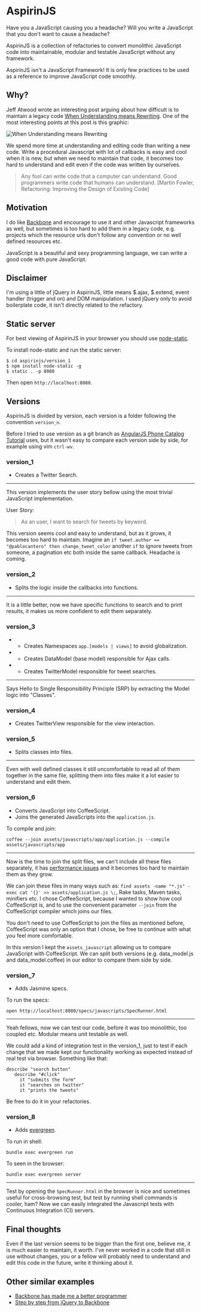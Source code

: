 # AspirinJS

Have you a JavaScript causing you a headache? Will you write a JavaScript that you don't want to cause a headache? 

AspirinJS is a collection of refactories to convert monolithic JavaScript code into maintainable, modular and testable JavaScript without any framework.

AspirinJS isn't a JavaScript Framework! It is only few practices to be used as a reference to improve JavaScript code smoothly.

## Why?

Jeff Atwood wrote an interesting post arguing about how difficult is to maintain a legacy code [When Understanding means Rewriting](http://www.codinghorror.com/blog/2006/09/when-understanding-means-rewriting.html). One of the most interesting points at this post is this graphic:

![When Understanding means Rewriting](http://codinghorror.typepad.com/.a/6a0120a85dcdae970b0120a86d7477970b-pi)

We spend more time at understanding and editing code than writing a new code. Write a procedural Javascript with lot of callbacks is easy and cool when it is new, but when we need to maintain that code, it becomes too hard to understand and edit even if the code was written by ourselves.

> Any fool can write code that a computer can understand. Good programmers write code that humans can understand. [Martin Fowler, Refactoring: Improving the Design of Existing Code]

## Motivation

I do like [Backbone](http://backbonejs.org) and encourage to use it and other Javascript frameworks as well, but sometimes is too hard to add them in a legacy code, e.g. projects which the resource urls don't follow any convention or no well defined resources etc.

JavaScript is a beautiful and sexy programming language, we can write a good code with pure JavaScript.

## Disclaimer

I'm using a little of jQuery in AspirinJS, little means $.ajax, $.extend, event handler (trigger and on) and DOM manipulation. I used jQuery only to avoid boilerplate code, it isn't directly related to the refactory.

## Static server

For best viewing of AspirinJS in your browser you should use [node-static](https://github.com/cloudhead/node-static).

To install node-static and run the static server:
```shell
$ cd aspirinjs/version_1
$ npm install node-static -g
$ static . -p 8080
```

Then open `http://localhost:8080`.

## Versions

AspirinJS is divided by version, each version is a folder following the convention `version_n`.

Before I tried to use version as a git branch as [AngularJS Phone Catalog Tutorial](https://github.com/angular/angular-phonecat) uses, but it wasn't easy to compare each version side by side, for example using vim `ctrl-wv`.

### version_1

* Creates a Twitter Search.

---
This version implements the user story bellow using the most trivial JavaScript implementation.

User Story:
> As an user, I want to search for tweets by keyword.

This version seems cool and easy to understand, but as it grows, it becomes too hard to maintain. Imagine an `if tweet.author == "@pablocantero" then change_tweet_color` another `if` to ignore tweets from someone, a pagination etc both inside the same callback. Headache is coming.

### version_2

* Splits the logic inside the callbacks into functions.

--- 
It is a little better, now we have specific functions to search and to print results, it makes us more confident to edit them separately.

### version_3

* * Creates Namespaces `app.[models | views]` to avoid globalization.
* * Creates DataModel (base model) responsible for Ajax calls.
* * Creates TwitterModel responsible for tweet searches.

--- 
Says Hello to Single Responsibility Principle (SRP) by extracting the Model logic into "Classes".

### version_4

* Creates TwitterView responsible for the view interaction.

### version_5

* Splits classes into files. 

---
Even with well defined classes it still uncomfortable to read all of them together in the same file, splitting them into files make it a lot easier to understand and edit them.

### version_6

* Converts JavaScript into CoffeeScript.
* Joins the generated JavaScripts into the `application.js`.

To compile and join:
```shell
coffee --join assets/javascripts/app/application.js --compile assets/javascripts/app
```

---
Now is the time to join the split files, we can't include all these files separately, it has [performance issues](http://www.stevesouders.com/blog/2008/03/20/roundup-on-parallel-connections/) and it becomes too hard to maintain them as they grow.

We can join these files in many ways such as: `find assets -name "*.js" -exec cat '{}' >> assets/application.js \;`, Rake tasks, Maven tasks, minifiers etc. I chose CoffeeScript, because I wanted to show how cool CoffeeScript is, and to use the convenient parameter `--join` from the CoffeeScript compiler which joins our files.

You don't need to use CoffeeScript to join the files as mentioned before, CoffeeScript was only an option that I chose, be free to continue with what you feel more comfortable.

In this version I kept the `assets_javascript` allowing us to compare JavaScript with CoffeeScript. We can split both versions (e.g. data_model.js and data_model.coffee) in our editor to compare them side by side.

### version_7

* Adds Jasmine specs.

To run the specs:
```shell
open http://localhost:8080/specs/javascripts/SpecRunner.html
```

---
Yeah fellows, now we can test our code, before it was too monolithic, too coupled etc. Modular means unit testable as well.

We could add a kind of integration test in the version_1, just to test if each change that we made kept our functionality working as expected instead of real test via browser. Something like that:

```
describe "search button"
   describe "#click"
     it "submits the form"
     it "searches on twitter"
     it "prints the tweets"
```

Be free to do it in your refactories.

### version_8

* Adds [evergreen](https://github.com/jnicklas/evergreen).

To run in shell:
```shell
bundle exec evergreen run
```

To seen in the browser:
```shell
bundle exec evergreen server
```

--- 
Test by opening the `SpecRunner.html` in the browser is nice and sometimes useful for cross-browsing test, but test by running shell commands is cooler, ham? Now we can easily integrated the Javascript tests with Continuous Integration (CI) servers.

## Final thoughts

Even if the last version seems to be bigger than the first one, believe me, it is much easier to maintain, it worth. I've never worked in a code that still in use without changes, you or a fellow will probably need to understand and edit this code in the future, write it thinking about it.

## Other similar examples

* [Backbone has made me a better programmer](http://floatleft.com/notebook/backbone-has-made-me-a-better-programmer)
* [Step by step from jQuery to Backbone](https://github.com/kjbekkelund/writings/blob/master/published/understanding-backbone.md/)